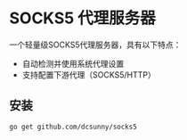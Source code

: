 # SOCKS5 代理服务器

一个轻量级SOCKS5代理服务器，具有以下特点：
- 自动检测并使用系统代理设置
- 支持配置下游代理（SOCKS5/HTTP）

## 安装

```bash
go get github.com/dcsunny/socks5
```

